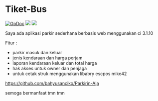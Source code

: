 # Tiket-Bus

[![GoDoc](https://godoc.org/github.com/tj/go-config?status.svg)](https://godoc.org/github.com/tj/go-config)
![](https://img.shields.io/badge/license-MIT-blue.svg)
![](https://img.shields.io/badge/status-stable-green.svg)

Saya ada aplikasi parkir sederhana berbasis web menggunakan ci 3.1.10

Fitur :
- parkir masuk dan keluar
- jenis kendaraan dan harga perjam
- laporan kendaraan keluar dan total harga
- hak akses untuk owner dan penjaga
- untuk cetak struk menggunakan libabry escpos mike42

https://github.com/bahyusanciko/Parkirin-Aja

semoga bermanfaat tmn tmn 

